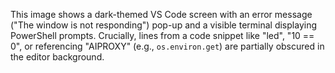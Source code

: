 This image shows a dark-themed VS Code screen with an error message ("The window is not responding") pop-up and a visible terminal displaying PowerShell prompts. Crucially, lines from a code snippet like "led", "10 == 0", or referencing "AIPROXY" (e.g., `os.environ.get`) are partially obscured in the editor background.
